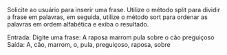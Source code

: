 Solicite ao usuário para inserir uma frase. Utilize o método split para dividir a frase em palavras, em seguida, utilize o método sort para ordenar as palavras em ordem alfabética e exiba o resultado.

Entrada:
Digite uma frase: A raposa marrom pula sobre o cão preguiçoso
Saída:
A, cão, marrom, o, pula, preguiçoso, raposa, sobre